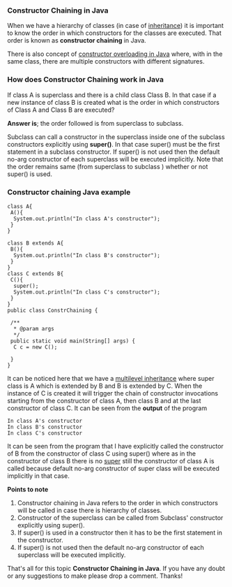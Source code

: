 ### Constructor Chaining in Java

When we have a hierarchy of classes (in case of [inheritance](https://www.netjstech.com/2015/04/inheritance-in-java.html)) it is important to know the order in which constructors for the classes are executed. That order is known as **constructor chaining** in Java.

There is also concept of [constructor overloading in Java](https://www.netjstech.com/2015/04/constructor-overloading-in-java.html) where, with in the same class, there are multiple constructors with different signatures.

### How does Constructor Chaining work in Java

If class A is superclass and there is a child class Class B. In that case if a new instance of class B is created what is the order in which constructors of Class A and Class B are executed?

**Answer is**; the order followed is from superclass to subclass.

Subclass can call a constructor in the superclass inside one of the subclass constructors explicitly using **super()**. In that case super() must be the first statement in a subclass constructor. If super() is not used then the default no-arg constructor of each superclass will be executed implicitly. Note that the order remains same (from superclass to subclass ) whether or not super() is used.

### Constructor chaining Java example

```
class A{
 A(){
  System.out.println("In class A's constructor");
 }
}

class B extends A{
 B(){
  System.out.println("In class B's constructor");
 }
}
class C extends B{
 C(){
  super();
  System.out.println("In class C's constructor");
 }
}
public class ConstrChaining {

 /**
  * @param args
  */
 public static void main(String[] args) {
  C c = new C();

 }
}
```

It can be noticed here that we have a [multilevel inheritance](https://www.netjstech.com/2015/04/inheritance-in-java.html) where super class is A which is extended by B and B is extended by C. When the instance of C is created it will trigger the chain of constructor invocations starting from the constructor of class A, then class B and at the last constructor of class C.
It can be seen from the **output** of the program

```
In class A's constructor
In class B's constructor
In class C's constructor
```

It can be seen from the program that I have explicitly called the constructor of B from the constructor of class C using super() where as in the constructor of class B there is no [super](https://www.netjstech.com/2015/04/super-in-java.html) still the constructor of class A is called because default no-arg constructor of super class will be executed implicitly in that case.

**Points to note**

1. Constructor chaining in Java refers to the order in which constructors will be called in case there is hierarchy of classes.
2. Constructor of the superclass can be called from Subclass' constructor explicitly using super().
3. If super() is used in a constructor then it has to be the first statement in the constructor.
4. If super() is not used then the default no-arg constructor of each superclass will be executed implicitly.

That's all for this topic **Constructor Chaining in Java**. If you have any doubt or any suggestions to make please drop a comment. Thanks!